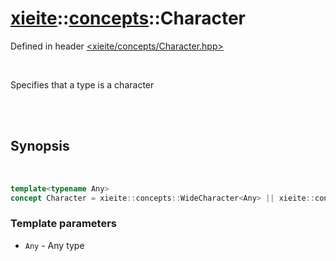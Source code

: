# [xieite](../xieite.md)::[concepts](../concepts.md)::Character
Defined in header [<xieite/concepts/Character.hpp>](../../include/xieite/concepts/Character.hpp)

<br/>

Specifies that a type is a character

<br/><br/>

## Synopsis

<br/>

```cpp
template<typename Any>
concept Character = xieite::concepts::WideCharacter<Any> || xieite::concepts::SameAsAny<std::remove_cv_t<Any>, char, char8_t>;
```
### Template parameters
- `Any` - Any type
